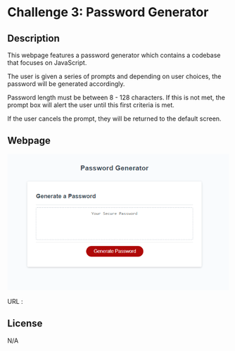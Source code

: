 # Challenge 3: Password Generator

## Description

This webpage features a password generator which contains a codebase that focuses on JavaScript.

The user is given a series of prompts 
and depending on user choices, the password will be generated accordingly. 

Password length must be between 8 - 128 characters. If this is not met, the prompt box will alert the user until this first criteria is met. 

If the user cancels the prompt, they will be returned to the default screen.

## Webpage
![Webpage Screenshot](Develop\images\webpage.png)

URL : 


## License 

N/A
